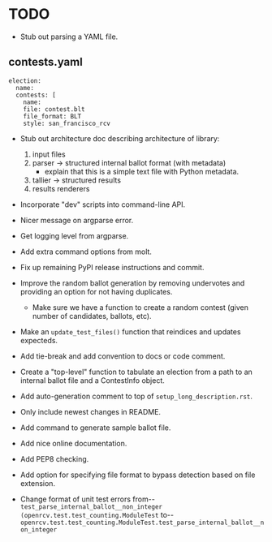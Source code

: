 TODO
====

* Stub out parsing a YAML file.

contests.yaml
-------------
    election:
      name:
      contests: [
        name:
        file: contest.blt
        file_format: BLT
        style: san_francisco_rcv

* Stub out architecture doc describing architecture of library:
  1) input files
  2) parser -> structured internal ballot format (with metadata)
     - explain that this is a simple text file with Python metadata.
  3) tallier -> structured results
  4) results renderers

* Incorporate "dev" scripts into command-line API.
* Nicer message on argparse error.
* Get logging level from argparse.
* Add extra command options from molt.
* Fix up remaining PyPI release instructions and commit.
* Improve the random ballot generation by removing undervotes and
  providing an option for not having duplicates.
  - Make sure we have a function to create a random contest (given
    number of candidates, ballots, etc).
* Make an `update_test_files()` function that reindices and updates expecteds.
* Add tie-break and add convention to docs or code comment.
* Create a "top-level" function to tabulate an election from a path to
  an internal ballot file and a ContestInfo object.
* Add auto-generation comment to top of `setup_long_description.rst`.
* Only include newest changes in README.
* Add command to generate sample ballot file.
* Add nice online documentation.
* Add PEP8 checking.
* Add option for specifying file format to bypass detection based on file extension.
* Change format of unit test errors from--
  `test_parse_internal_ballot__non_integer (openrcv.test.test_counting.ModuleTest`
  to--
  `openrcv.test.test_counting.ModuleTest.test_parse_internal_ballot__non_integer`
